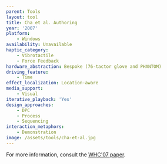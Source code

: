 ```yaml
---
parent: Tools
layout: tool
title: Cha et al. Authoring
year: '2007'
platform:
    - Windows
availability: Unavailable
haptic_category:
    - Vibrotactile
    - Force Feedback
hardware_abstraction: Bespoke (76-tactor glove and PHANTOM)
driving_feature:
    - Time
effect_localization: Location-aware
media_support:
    - Visual
iterative_playback: 'Yes'
design_approaches:
    - DPC
    - Process
    - Sequencing
interaction_metaphors:
    - Demonstration
image: /assets/tools/cha-et-al.jpg
---
```

For more information, consult the [WHC'07 paper](https://doi.org/10.1109/WHC.2007.20).
